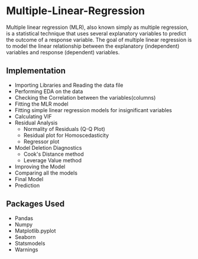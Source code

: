 # Multiple-Linear-Regression
Multiple linear regression (MLR), also known simply as multiple regression, is a statistical technique that uses several explanatory variables to predict the outcome of a response variable. 
The goal of multiple linear regression is to model the linear relationship between the explanatory (independent) variables and response (dependent) variables.

## Implementation
- Importing Libraries and Reading the data file
- Performing EDA on the data
- Checking the Correlation between the variables(columns)
- Fitting the MLR model
- Fitting simple linear regression models for insignificant variables
- Calculating VIF
- Residual Analysis
  - Normality of Residuals (Q-Q Plot)
  - Residual plot for Homoscedasticity
  - Regressor plot
- Model Deletion Diagnostics
  - Cook's Distance method
  - Leverage Value method
- Improving the Model
- Comparing all the models
- Final Model
- Prediction

## Packages Used
- Pandas
- Numpy
- Matplotlib.pyplot
- Seaborn
- Statsmodels
- Warnings
